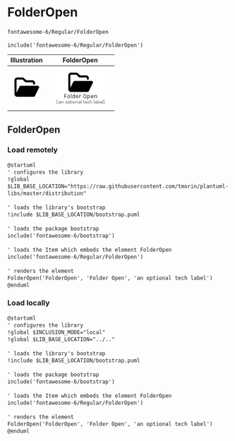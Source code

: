 # FolderOpen


```text
fontawesome-6/Regular/FolderOpen
```

```text
include('fontawesome-6/Regular/FolderOpen')
```



| Illustration | FolderOpen |
| :---: | :---: |
| ![illustration for Illustration](../../fontawesome-6/Regular/FolderOpen.png) | ![illustration for FolderOpen](../../fontawesome-6/Regular/FolderOpen.Local.png) |




## FolderOpen

### Load remotely
```plantuml
@startuml
' configures the library
!global $LIB_BASE_LOCATION="https://raw.githubusercontent.com/tmorin/plantuml-libs/master/distribution"

' loads the library's bootstrap
!include $LIB_BASE_LOCATION/bootstrap.puml

' loads the package bootstrap
include('fontawesome-6/bootstrap')

' loads the Item which embeds the element FolderOpen
include('fontawesome-6/Regular/FolderOpen')

' renders the element
FolderOpen('FolderOpen', 'Folder Open', 'an optional tech label')
@enduml
```

### Load locally
```plantuml
@startuml
' configures the library
!global $INCLUSION_MODE="local"
!global $LIB_BASE_LOCATION="../.."

' loads the library's bootstrap
!include $LIB_BASE_LOCATION/bootstrap.puml

' loads the package bootstrap
include('fontawesome-6/bootstrap')

' loads the Item which embeds the element FolderOpen
include('fontawesome-6/Regular/FolderOpen')

' renders the element
FolderOpen('FolderOpen', 'Folder Open', 'an optional tech label')
@enduml
```

